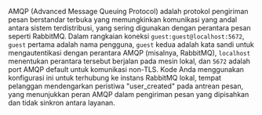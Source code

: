 AMQP (Advanced Message Queuing Protocol) adalah protokol pengiriman pesan berstandar terbuka yang memungkinkan komunikasi yang andal antara sistem terdistribusi, yang sering digunakan dengan perantara pesan seperti RabbitMQ. Dalam rangkaian koneksi `guest:guest@localhost:5672`, `guest` pertama adalah nama pengguna, `guest` kedua adalah kata sandi untuk mengautentikasi dengan perantara AMQP (misalnya, RabbitMQ), `localhost` menentukan perantara tersebut berjalan pada mesin lokal, dan `5672` adalah port AMQP default untuk komunikasi non-TLS. Kode Anda menggunakan konfigurasi ini untuk terhubung ke instans RabbitMQ lokal, tempat pelanggan mendengarkan peristiwa "user_created" pada antrean pesan, yang menunjukkan peran AMQP dalam pengiriman pesan yang dipisahkan dan tidak sinkron antara layanan.